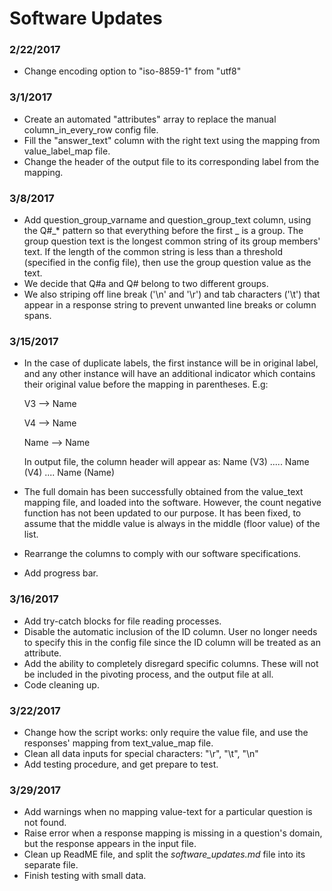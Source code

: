 # Software Updates
### 2/22/2017
- Change encoding option to "iso-8859-1" from "utf8"

### 3/1/2017
- Create an automated "attributes" array to replace the manual column_in_every_row config file.
- Fill the "answer_text" column with the right text using the mapping from value_label_map file.
- Change the header of the output file to its corresponding label from the mapping.

### 3/8/2017
- Add question_group_varname and question_group_text column, using the Q#_* pattern so that everything 
before the first _ is a group. The group question text is the longest common string of its group members' text. If the length of the common string is less than a threshold (specified in the config file), then use the group question value as the text.
- We decide that Q#a and Q# belong to two different groups.
- We also striping off line break ('\n' and '\r') and tab characters ('\t') that appear in a response string to prevent unwanted line breaks or column spans.

### 3/15/2017
- In the case of duplicate labels, the first instance will be in original label, and any other instance will have an additional indicator which contains their original value before the mapping in parentheses. 
E.g:

	V3 --> Name

	V4 --> Name

	Name --> Name

	In output file, the column header will appear as: Name (V3) ..... Name (V4) .... Name (Name)
- The full domain has been successfully obtained from the value_text mapping file, and loaded into the software. However, the count negative function has not been updated to our purpose. It has been fixed, to assume that the middle value is always in the middle (floor value) of the list.
- Rearrange the columns to comply with our software specifications.
- Add progress bar.

### 3/16/2017
- Add try-catch blocks for file reading processes.
- Disable the automatic inclusion of the ID column. User no longer needs to specify this in the config file since the ID column will be treated as an attribute.
- Add the ability to completely disregard specific columns. These will not be included in the pivoting process, and the output file at all.
- Code cleaning up.

### 3/22/2017
- Change how the script works: only require the value file, and use the responses' mapping from text_value_map file.
- Clean all data inputs for special characters: "\r", "\t", "\n"
- Add testing procedure, and get prepare to test.

### 3/29/2017
- Add warnings when no mapping value-text for a particular question is not found.
- Raise error when a response mapping is missing in a question's domain, but the response appears in the input file.
- Clean up ReadME file, and split the *software_updates.md* file into its separate file.
- Finish testing with small data.